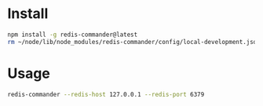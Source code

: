 Install
=====
```sh
npm install -g redis-commander@latest
rm ~/node/lib/node_modules/redis-commander/config/local-development.json
```

Usage
=====
```sh
redis-commander --redis-host 127.0.0.1 --redis-port 6379
```
